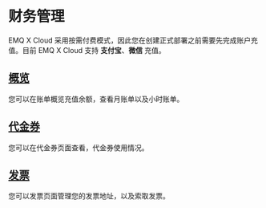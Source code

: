 # 财务管理
EMQ X Cloud 采用按需付费模式，因此您在创建正式部署之前需要先完成账户充值。目前 EMQ X Cloud 支持 **支付宝**、**微信** 充值。



## [概览](./overview.md)

您可以在账单概览充值余额，查看月账单以及小时账单。



## [代金券](./credits.md)

您可以在代金券页面查看，代金券使用情况。



## [发票](./invoices.md)

您可以发票页面管理您的发票地址，以及索取发票。